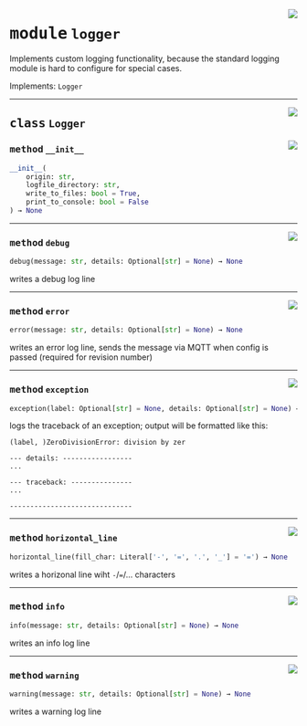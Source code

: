 <!-- markdownlint-disable -->

<a href="https://github.com/tum-esm/utils/tree/main/tum_esm_utils/logger.py#L0"><img align="right" style="float:right;" src="https://img.shields.io/badge/-source-cccccc?style=flat-square" /></a>

# <kbd>module</kbd> `logger`
Implements custom logging functionality, because the standard logging module is hard to configure for special cases. 

Implements: `Logger` 



---

<a href="https://github.com/tum-esm/utils/tree/main/tum_esm_utils/logger.py#L52"><img align="right" style="float:right;" src="https://img.shields.io/badge/-source-cccccc?style=flat-square" /></a>

## <kbd>class</kbd> `Logger`




<a href="https://github.com/tum-esm/utils/tree/main/tum_esm_utils/logger.py#L55"><img align="right" style="float:right;" src="https://img.shields.io/badge/-source-cccccc?style=flat-square" /></a>

### <kbd>method</kbd> `__init__`

```python
__init__(
    origin: str,
    logfile_directory: str,
    write_to_files: bool = True,
    print_to_console: bool = False
) → None
```








---

<a href="https://github.com/tum-esm/utils/tree/main/tum_esm_utils/logger.py#L77"><img align="right" style="float:right;" src="https://img.shields.io/badge/-source-cccccc?style=flat-square" /></a>

### <kbd>method</kbd> `debug`

```python
debug(message: str, details: Optional[str] = None) → None
```

writes a debug log line 

---

<a href="https://github.com/tum-esm/utils/tree/main/tum_esm_utils/logger.py#L101"><img align="right" style="float:right;" src="https://img.shields.io/badge/-source-cccccc?style=flat-square" /></a>

### <kbd>method</kbd> `error`

```python
error(message: str, details: Optional[str] = None) → None
```

writes an error log line, sends the message via MQTT when config is passed (required for revision number) 

---

<a href="https://github.com/tum-esm/utils/tree/main/tum_esm_utils/logger.py#L111"><img align="right" style="float:right;" src="https://img.shields.io/badge/-source-cccccc?style=flat-square" /></a>

### <kbd>method</kbd> `exception`

```python
exception(label: Optional[str] = None, details: Optional[str] = None) → None
```

logs the traceback of an exception; output will be formatted like this: 

```
(label, )ZeroDivisionError: division by zer

--- details: -----------------
...

--- traceback: ---------------
...

------------------------------
``` 

---

<a href="https://github.com/tum-esm/utils/tree/main/tum_esm_utils/logger.py#L73"><img align="right" style="float:right;" src="https://img.shields.io/badge/-source-cccccc?style=flat-square" /></a>

### <kbd>method</kbd> `horizontal_line`

```python
horizontal_line(fill_char: Literal['-', '=', '.', '_'] = '=') → None
```

writes a horizonal line wiht `-`/`=`/... characters 

---

<a href="https://github.com/tum-esm/utils/tree/main/tum_esm_utils/logger.py#L85"><img align="right" style="float:right;" src="https://img.shields.io/badge/-source-cccccc?style=flat-square" /></a>

### <kbd>method</kbd> `info`

```python
info(message: str, details: Optional[str] = None) → None
```

writes an info log line 

---

<a href="https://github.com/tum-esm/utils/tree/main/tum_esm_utils/logger.py#L93"><img align="right" style="float:right;" src="https://img.shields.io/badge/-source-cccccc?style=flat-square" /></a>

### <kbd>method</kbd> `warning`

```python
warning(message: str, details: Optional[str] = None) → None
```

writes a warning log line 


